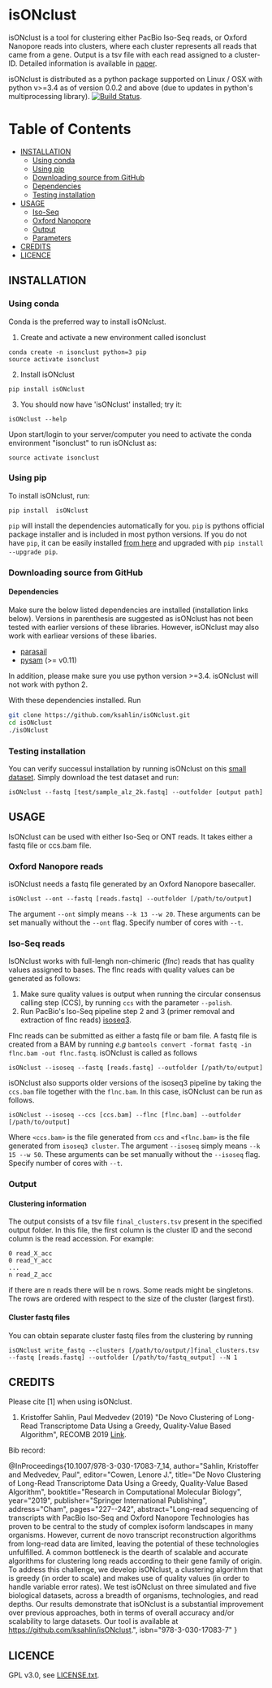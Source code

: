 isONclust
===========

isONclust is a tool for clustering either PacBio Iso-Seq reads, or Oxford Nanopore reads into clusters, where each cluster represents all reads that came from a gene. Output is a tsv file with each read assigned to a cluster-ID. Detailed information is available in [paper](https://link.springer.com/chapter/10.1007/978-3-030-17083-7_14).  


isONclust is distributed as a python package supported on Linux / OSX with python v>=3.4 as of version 0.0.2 and above (due to updates in python's multiprocessing library). [![Build Status](https://travis-ci.org/ksahlin/isONclust.svg?branch=master)](https://travis-ci.org/ksahlin/isONclust).

Table of Contents
=================

  * [INSTALLATION](#INSTALLATION)
    * [Using conda](#Using-conda)
    * [Using pip](#Using-pip)
    * [Downloading source from GitHub](#Downloading-source-from-github)
    * [Dependencies](#Dependencies)
    * [Testing installation](#testing-installation)
  * [USAGE](#USAGE)
    * [Iso-Seq](#Iso-Seq)
    * [Oxford Nanopore](#Oxford-Nanopore)
    * [Output](#Output)
    * [Parameters](#Parameters)
  * [CREDITS](#CREDITS)
  * [LICENCE](#LICENCE)



INSTALLATION
----------------

### Using conda
Conda is the preferred way to install isONclust.

1. Create and activate a new environment called isonclust

```
conda create -n isonclust python=3 pip 
source activate isonclust
```

2. Install isONclust 

```
pip install isONclust
```
3. You should now have 'isONclust' installed; try it:
```
isONclust --help
```

Upon start/login to your server/computer you need to activate the conda environment "isonclust" to run isONclust as:
```
source activate isonclust
```

### Using pip 

To install isONclust, run:
```
pip install  isONclust
```
`pip` will install the dependencies automatically for you. `pip` is pythons official package installer and is included in most python versions. If you do not have `pip`, it can be easily installed [from here](https://pip.pypa.io/en/stable/installing/) and upgraded with `pip install --upgrade pip`. 


### Downloading source from GitHub

#### Dependencies

Make sure the below listed dependencies are installed (installation links below). Versions in parenthesis are suggested as isONclust has not been tested with earlier versions of these libraries. However, isONclust may also work with earliear versions of these libaries.
* [parasail](https://github.com/jeffdaily/parasail-python)
* [pysam](http://pysam.readthedocs.io/en/latest/installation.html) (>= v0.11)

In addition, please make sure you use python version >=3.4. isONclust will not work with python 2.

With these dependencies installed. Run

```sh
git clone https://github.com/ksahlin/isONclust.git
cd isONclust
./isONclust
```

### Testing installation

You can verify successul installation by running isONclust on this [small dataset](https://github.com/ksahlin/isONclust/tree/master/test/sample_alz_2k.fastq). Simply download the test dataset and run:

```
isONclust --fastq [test/sample_alz_2k.fastq] --outfolder [output path]
```


USAGE
-------

IsONclust can be used with either Iso-Seq or ONT reads. It takes either a fastq file or ccs.bam file. 
 
### Oxford Nanopore reads
isONclust needs a fastq file generated by an Oxford Nanopore basecaller.

```
isONclust --ont --fastq [reads.fastq] --outfolder [/path/to/output] 
```
The argument `--ont` simply means `--k 13 --w 20`. These arguments can be set manually without the `--ont` flag. Specify number of cores with `--t`. 


### Iso-Seq reads

IsONclust works with full-lengh non-chimeric (_flnc_) reads that has quality values assigned to bases. The flnc reads with quality values can be generated as follows:

1. Make sure quality values is output when running the circular consensus calling step (CCS), by running `ccs` with the parameter `--polish`.
2. Run PacBio's Iso-Seq pipeline step 2 and 3 (primer removal and extraction of flnc reads) [isoseq3](https://github.com/PacificBiosciences/IsoSeq3/blob/master/README_v3.1.md).  

Flnc reads can be submitted as either a fastq file or bam file. A fastq file is created from a BAM by running _e.g_ `bamtools convert -format fastq -in flnc.bam -out flnc.fastq`. isONclust is called as follows

```
isONclust --isoseq --fastq [reads.fastq] --outfolder [/path/to/output]
```

isONclust also supports older versions of the isoseq3 pipeline by taking the `ccs.bam` file together with the `flnc.bam`. In this case, isONclust can be run as follows. 

<!--- If not, flnc reads can be generated as follows. Raw pacbio subreads needs to be proccesed with `ccs` with the command `--polish` (to get quality values), followed by `lima`, and `isoseq3 cluster` to get the flnc reads. The flnc file is generated at the very beginning of the `isoseq3 cluster` algorithm and it can be used once its created (no need to wait for isoseq3 to finish). See full documentation on generating flnc reads at [isoseq3](https://github.com/PacificBiosciences/IsoSeq3). After these three comands are run isONclust can be run as follows -->
```
isONclust --isoseq --ccs [ccs.bam] --flnc [flnc.bam] --outfolder [/path/to/output] 
```
Where `<ccs.bam>` is the file generated from `ccs` and `<flnc.bam>` is the file generated from `isoseq3 cluster`. The argument `--isoseq` simply means `--k 15 --w 50`. These arguments can be set manually without the `--isoseq` flag. Specify number of cores with `--t`. 


### Output

#### Clustering information
The output consists of a tsv file `final_clusters.tsv` present in the specified output folder. In this file, the first column is the cluster ID and the second column is the read accession. For example:
```
0 read_X_acc
0 read_Y_acc
...
n read_Z_acc
```
if there are n reads there will be n rows. Some reads might be singletons. The rows are ordered with respect to the size of the cluster (largest first).

#### Cluster fastq files

You can obtain separate cluster fastq files from the clustering by running

```
isONclust write_fastq --clusters [/path/to/output/]final_clusters.tsv --fastq [reads.fastq] --outfolder [/path/to/fastq_output] --N 1
```



CREDITS
----------------

Please cite [1] when using isONclust.

1. Kristoffer Sahlin, Paul Medvedev (2019) "De Novo Clustering of Long-Read Transcriptome Data Using a Greedy, Quality-Value Based Algorithm", RECOMB 2019 [Link](https://link.springer.com/chapter/10.1007/978-3-030-17083-7_14).

Bib record: 

@InProceedings{10.1007/978-3-030-17083-7_14,
author="Sahlin, Kristoffer
and Medvedev, Paul",
editor="Cowen, Lenore J.",
title="De Novo Clustering of Long-Read Transcriptome Data Using a Greedy, Quality-Value Based Algorithm",
booktitle="Research in Computational Molecular Biology",
year="2019",
publisher="Springer International Publishing",
address="Cham",
pages="227--242",
abstract="Long-read sequencing of transcripts with PacBio Iso-Seq and Oxford Nanopore Technologies has proven to be central to the study of complex isoform landscapes in many organisms. However, current de novo transcript reconstruction algorithms from long-read data are limited, leaving the potential of these technologies unfulfilled. A common bottleneck is the dearth of scalable and accurate algorithms for clustering long reads according to their gene family of origin. To address this challenge, we develop isONclust, a clustering algorithm that is greedy (in order to scale) and makes use of quality values (in order to handle variable error rates). We test isONclust on three simulated and five biological datasets, across a breadth of organisms, technologies, and read depths. Our results demonstrate that isONclust is a substantial improvement over previous approaches, both in terms of overall accuracy and/or scalability to large datasets. Our tool is available at https://github.com/ksahlin/isONclust.",
isbn="978-3-030-17083-7"
}

LICENCE
----------------

GPL v3.0, see [LICENSE.txt](https://github.com/ksahlin/isONclust/blob/master/LICENCE.txt).


